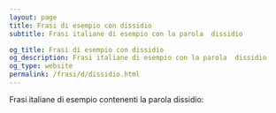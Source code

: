 ```yaml
---
layout: page
title: Frasi di esempio con dissidio 
subtitle: Frasi italiane di esempio con la parola  dissidio

og_title: Frasi di esempio con dissidio 
og_description: Frasi italiane di esempio con la parola  dissidio
og_type: website
permalink: /frasi/d/dissidio.html
---
```


Frasi italiane di esempio contenenti la parola dissidio:


